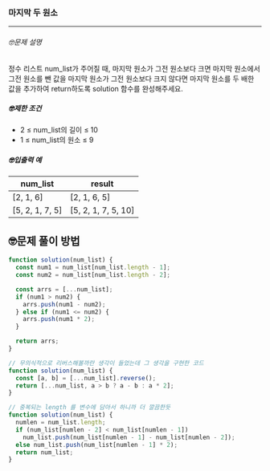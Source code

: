### 마지막 두 원소

---

###### 🤓문제 설명

정수 리스트 num_list가 주어질 때, 마지막 원소가 그전 원소보다 크면 마지막 원소에서 그전 원소를 뺀 값을 마지막 원소가 그전 원소보다 크지 않다면 마지막 원소를 두 배한 값을 추가하여 return하도록 solution 함수를 완성해주세요.

##### 🤓제한 조건

- 2 ≤ num_list의 길이 ≤ 10
- 1 ≤ num_list의 원소 ≤ 9

##### 🤓입출력 예

| num_list        | result              |
| --------------- | ------------------- |
| [2, 1, 6]       | [2, 1, 6, 5]        |
| [5, 2, 1, 7, 5] | [5, 2, 1, 7, 5, 10] |

## 🤓문제 풀이 방법

```javascript
function solution(num_list) {
  const num1 = num_list[num_list.length - 1];
  const num2 = num_list[num_list.length - 2];

  const arrs = [...num_list];
  if (num1 > num2) {
    arrs.push(num1 - num2);
  } else if (num1 <= num2) {
    arrs.push(num1 * 2);
  }

  return arrs;
}
```

```javascript
// 무의식적으로 리버스해볼까란 생각이 들었는데 그 생각을 구현한 코드
function solution(num_list) {
  const [a, b] = [...num_list].reverse();
  return [...num_list, a > b ? a - b : a * 2];
}
```

```javascript
// 중복되는 length 를 변수에 담아서 하니까 더 깔끔한듯
function solution(num_list) {
  numlen = num_list.length;
  if (num_list[numlen - 2] < num_list[numlen - 1])
    num_list.push(num_list[numlen - 1] - num_list[numlen - 2]);
  else num_list.push(num_list[numlen - 1] * 2);
  return num_list;
}
```
